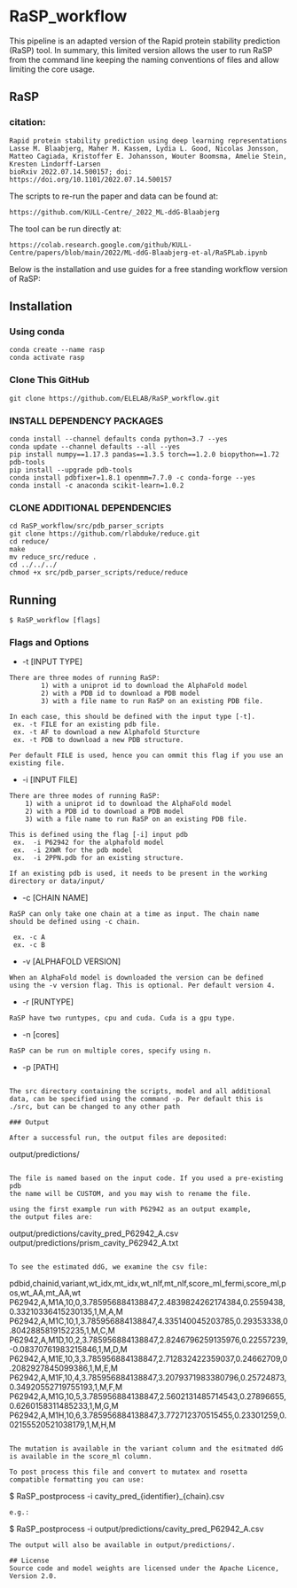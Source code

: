 # RaSP_workflow
This pipeline is an adapted version of the Rapid protein stability prediction (RaSP) tool. In summary, this limited version allows the user to run RaSP from the command line keeping the naming conventions of files and allow limiting the core usage. 

## RaSP

### citation:
```
Rapid protein stability prediction using deep learning representations
Lasse M. Blaabjerg, Maher M. Kassem, Lydia L. Good, Nicolas Jonsson, Matteo Cagiada, Kristoffer E. Johansson, Wouter Boomsma, Amelie Stein, Kresten Lindorff-Larsen
bioRxiv 2022.07.14.500157; doi: https://doi.org/10.1101/2022.07.14.500157 
```
The scripts to re-run the paper and data can be found at:
```
https://github.com/KULL-Centre/_2022_ML-ddG-Blaabjerg
```
The tool can be run directly at:
```
https://colab.research.google.com/github/KULL-Centre/papers/blob/main/2022/ML-ddG-Blaabjerg-et-al/RaSPLab.ipynb
```

Below is the installation and use guides for a free standing workflow version of RaSP:

## Installation

### Using conda 

```
conda create --name rasp
conda activate rasp
```
### Clone This GitHub

```
git clone https://github.com/ELELAB/RaSP_workflow.git
```

### INSTALL DEPENDENCY PACKAGES
```
conda install --channel defaults conda python=3.7 --yes
conda update --channel defaults --all --yes
pip install numpy==1.17.3 pandas==1.3.5 torch==1.2.0 biopython==1.72 pdb-tools
pip install --upgrade pdb-tools
conda install pdbfixer=1.8.1 openmm=7.7.0 -c conda-forge --yes
conda install -c anaconda scikit-learn=1.0.2
```

### CLONE ADDITIONAL DEPENDENCIES
```
cd RaSP_workflow/src/pdb_parser_scripts
git clone https://github.com/rlabduke/reduce.git
cd reduce/
make
mv reduce_src/reduce .
cd ../../../
chmod +x src/pdb_parser_scripts/reduce/reduce

```

## Running
```
$ RaSP_workflow [flags]
```

### Flags and Options
* -t [INPUT TYPE]

```
There are three modes of running RaSP:
        1) with a uniprot id to download the AlphaFold model
        2) with a PDB id to download a PDB model
        3) with a file name to run RaSP on an existing PDB file.

In each case, this should be defined with the input type [-t].
 ex. -t FILE for an existing pdb file.
 ex. -t AF to download a new Alphafold Sturcture
 ex. -t PDB to download a new PDB structure. 

Per default FILE is used, hence you can ommit this flag if you use an existing file.

```


* -i [INPUT FILE]

```
There are three modes of running RaSP:
	1) with a uniprot id to download the AlphaFold model
	2) with a PDB id to download a PDB model
	3) with a file name to run RaSP on an existing PDB file.

This is defined using the flag [-i] input pdb
 ex.  -i P62942 for the alphafold model
 ex.  -i 2XWR for the pdb model
 ex.  -i 2PPN.pdb for an existing structure. 

If an existing pdb is used, it needs to be present in the working directory or data/input/

```

* -c [CHAIN NAME]

```
RaSP can only take one chain at a time as input. The chain name 
should be defined using -c chain. 

 ex. -c A
 ex. -c B
```

* -v [ALPHAFOLD VERSION] 

```
When an AlphaFold model is downloaded the version can be defined 
using the -v version flag. This is optional. Per default version 4. 
```

* -r [RUNTYPE]

```
RaSP have two runtypes, cpu and cuda. Cuda is a gpu type. 

```
* -n [cores]

```
RaSP can be run on multiple cores, specify using n.

```
* -p [PATH]
```

The src directory containing the scripts, model and all additional
data, can be specified using the command -p. Per default this is
./src, but can be changed to any other path

### Output

After a successful run, the output files are deposited: 

```
output/predictions/
```

The file is named based on the input code. If you used a pre-existing pdb
the name will be CUSTOM, and you may wish to rename the file. 

using the first example run with P62942 as an output example,
the output files are: 

```
output/predictions/cavity_pred_P62942_A.csv  
output/predictions/prism_cavity_P62942_A.txt 
```

To see the estimated ddG, we examine the csv file: 
```
pdbid,chainid,variant,wt_idx,mt_idx,wt_nlf,mt_nlf,score_ml_fermi,score_ml,pos,wt_AA,mt_AA,wt
P62942,A,M1A,10,0,3.785956884138847,2.4839824262174384,0.2559438,0.33210336415230135,1,M,A,M
P62942,A,M1C,10,1,3.785956884138847,4.335140045203785,0.29353338,0.8042885819152235,1,M,C,M
P62942,A,M1D,10,2,3.785956884138847,2.8246796259135976,0.22557239,-0.08370761983215846,1,M,D,M
P62942,A,M1E,10,3,3.785956884138847,2.712832422359037,0.24662709,0.2082927845099386,1,M,E,M
P62942,A,M1F,10,4,3.785956884138847,3.2079371983380796,0.25724873,0.34920552719755193,1,M,F,M
P62942,A,M1G,10,5,3.785956884138847,2.5602131485714543,0.27896655,0.6260158311485233,1,M,G,M
P62942,A,M1H,10,6,3.785956884138847,3.772712370515455,0.23301259,0.02155520521038179,1,M,H,M
```

The mutation is available in the variant column and the esitmated ddG is available in the score_ml column. 

To post process this file and convert to mutatex and rosetta compatible formatting you can use: 

```
$ RaSP_postprocess -i cavity_pred_{identifier}_{chain}.csv
```
e.g.:

```
$ RaSP_postprocess -i output/predictions/cavity_pred_P62942_A.csv
```
The output will also be available in output/predictions/.

## License
Source code and model weights are licensed under the Apache Licence, Version 2.0.
